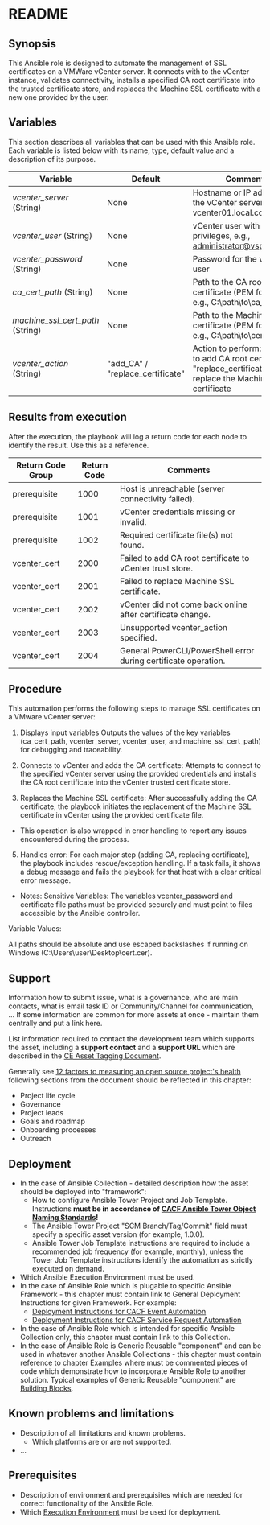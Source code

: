 # README 

## Synopsis

This Ansible role is designed to automate the management of SSL certificates on a VMWare vCenter server. It connects with to the vCenter instance, validates connectivity, installs a specified CA root certificate into the trusted certificate store, and replaces the Machine SSL certificate with a new one provided by the user.

## Variables 

This section describes all variables that can be used with this Ansible role. Each variable is listed below with its name, type, default value and a description of its purpose. 

Variable | Default | Comments
---------|---------|---------
*vcenter_server* (String) | None | Hostname or IP address of the vCenter server, e.g., vcenter01.local.com
*vcenter_user* (String) | None | vCenter user with admin privileges, e.g., administrator@vsphere.local
*vcenter_password* (String) | None | Password for the vCenter user
*ca_cert_path* (String) | None | Path to the CA root certificate (PEM format), e.g., C:\path\to\ca_root.pem
*machine_ssl_cert_path* (String) | None | Path to the Machine SSL certificate (PEM format), e.g., C:\path\to\cert.cer
*vcenter_action* (String) | "add_CA" / "replace_certificate" | Action to perform: "add_CA" to add CA root certificate, "replace_certificate" to replace the Machine SSL certificate


## Results from execution

After the execution, the playbook will log a return code for each node to identify the result. Use this as a reference.

Return Code Group | Return Code | Comments
------------------|-------------|---------
prerequisite | 1000 | Host is unreachable (server connectivity failed).
prerequisite | 1001 | vCenter credentials missing or invalid.
prerequisite | 1002 | Required certificate file(s) not found.
vcenter_cert | 2000 | Failed to add CA root certificate to vCenter trust store.
vcenter_cert | 2001 | Failed to replace Machine SSL certificate.
vcenter_cert | 2002 | vCenter did not come back online after certificate change.
vcenter_cert | 2003 | Unsupported vcenter_action specified.
vcenter_cert | 2004 | General PowerCLI/PowerShell error during certificate operation.


## Procedure 

This automation performs the following steps to manage SSL certificates on a VMware vCenter server: 

1. Displays input variables
Outputs the values of the key variables (ca_cert_path, vcenter_server, vcenter_user, and machine_ssl_cert_path) for debugging and traceability.

2. Connects to vCenter and adds the CA certificate:
Attempts to connect to the specified vCenter server using the provided credentials and installs the CA root certificate into the vCenter trusted certificate store.

4. Replaces the Machine SSL certificate:
After successfully adding the CA certificate, the playbook initiates the replacement of the Machine SSL certificate in vCenter using the provided certificate file.

* This operation is also wrapped in error handling to report any issues encountered during the process.

5. Handles error:
For each major step (adding CA, replacing certificate), the playbook includes rescue/exception handling. If a task fails, it shows a debug message and fails the playbook for that host with a clear critical error message.

* Notes: 
Sensitive Variables:
The variables vcenter_password and certificate file paths must be provided securely and must point to files accessible by the Ansible controller.

Variable Values:

All paths should be absolute and use escaped backslashes if running on Windows (C:\\Users\\user\\Desktop\\cert.cer).

## Support

Information how to submit issue, what is a governance, who are main contacts, what is email task ID or Community/Channel for communication, ...
If some information are common for more assets at once - maintain them centrally and put a link here.

List information required to contact the development team which supports the asset, including a **support contact** and a **support URL** which are described in the [CE Asset Tagging Document](https://github.kyndryl.net/Continuous-Engineering/CE-Documentation/blob/master/Asset%20Lifecycle%20Management/Asset_Tagging.md#development-team).

Generally see [12 factors to measuring an open source project's health](https://www.redhat.com/en/blog/12-factors-measuring-open-source-projects-health) following sections from the document should be reflected in this chapter:

* Project life cycle
* Governance
* Project leads
* Goals and roadmap
* Onboarding processes
* Outreach

## Deployment

* In the case of Ansible Collection - detailed description how the asset should be deployed into "framework":
  * How to configure Ansible Tower Project and Job Template. Instructions **must be in accordance of [CACF Ansible Tower Object Naming Standards](https://github.kyndryl.net/Continuous-Engineering/TWPs/tree/master/CACF%20Ansible%20Tower%20Object%20Naming%20Standards)!**
  * The Ansible Tower Project "SCM Branch/Tag/Commit" field must specify a specific asset version (for example, 1.0.0).
  * Ansible Tower Job Template instructions are required to include a recommended job frequency (for example, monthly), unless the Tower Job Template instructions identify the automation as strictly executed on demand.
* Which Ansible Execution Environment must be used.
* In the case of Ansible Role which is plugable to specific Ansible Framework - this chapter must contain link to General Deployment Instructions for given Framework. For example:
  * [Deployment Instructions for CACF Event Automation](https://community-engineering.kyndryl.net/markdown/Continuous-Engineering%2FCACM_Automation_Services%2Fblob%2Fmaster%2Fhowto-deploy-new-ansible-automation.md)
  * [Deployment Instructions for CACF Service Request Automation](https://github.kyndryl.net/Continuous-Engineering/CE-Documentation/tree/master/Community%20Guidelines/Ansible%20Guides/SRA%20Guides)
* In the case of Ansible Role which is intended for specific Ansible Collection only, this chapter must contain link to this Collection.
* In the case of Ansible Role is Generic Reusable "component" and can be used in whatever another Ansible Collections - this chapter must contain reference to chapter Examples where must be commented pieces of code which demonstrate how to incorporate Ansible Role to another solution. Typical examples of Generic Reusable "component" are [Building Blocks](https://github.kyndryl.net/Continuous-Engineering/CE-Documentation/blob/master/Community%20Guidelines/Ansible%20Guides/Development%20Standards/BuildingBlocks.md).

## Known problems and limitations

* Description of all limitations and known problems.
  * Which platforms are or are not supported.
* ...

## Prerequisites

* Description of environment and prerequisites which are needed for correct functionality of the Ansible Role.
* Which [Execution Environment](./General_Development_Rules.md#dependencies-to-kyndrylcustomer-ansible-tower-environment) must be used for deployment.
